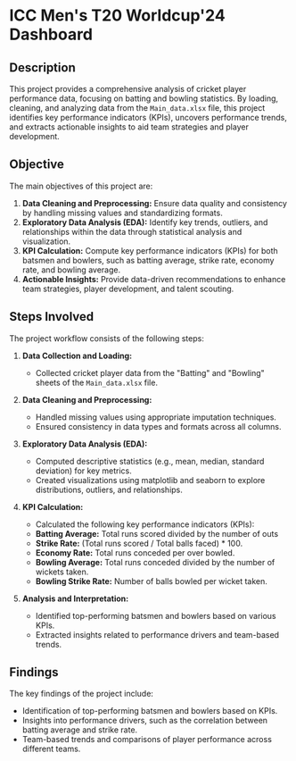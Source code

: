 # ICC Men's T20 Worldcup'24 Dashboard

## Description
This project provides a comprehensive analysis of cricket player performance data, focusing on batting and bowling statistics. By loading, cleaning, and analyzing data from the `Main_data.xlsx` file, this project identifies key performance indicators (KPIs), uncovers performance trends, and extracts actionable insights to aid team strategies and player development.

## Objective

The main objectives of this project are:

1.  **Data Cleaning and Preprocessing:** Ensure data quality and consistency by handling missing values and standardizing formats.
2.  **Exploratory Data Analysis (EDA):** Identify key trends, outliers, and relationships within the data through statistical analysis and visualization.
3.  **KPI Calculation:** Compute key performance indicators (KPIs) for both batsmen and bowlers, such as batting average, strike rate, economy rate, and bowling average.
4.  **Actionable Insights:** Provide data-driven recommendations to enhance team strategies, player development, and talent scouting.

## Steps Involved

The project workflow consists of the following steps:

1.  **Data Collection and Loading:**
    *   Collected cricket player data from the "Batting" and "Bowling" sheets of the `Main_data.xlsx` file.

2.  **Data Cleaning and Preprocessing:**
    *   Handled missing values using appropriate imputation techniques.
    *   Ensured consistency in data types and formats across all columns.

3.  **Exploratory Data Analysis (EDA):**
    *   Computed descriptive statistics (e.g., mean, median, standard deviation) for key metrics.
    *   Created visualizations using matplotlib and seaborn to explore distributions, outliers, and relationships.

4.  **KPI Calculation:**
    *   Calculated the following key performance indicators (KPIs):
    *   **Batting Average:** Total runs scored divided by the number of outs
    *   **Strike Rate:** (Total runs scored / Total balls faced) * 100.
    *   **Economy Rate:** Total runs conceded per over bowled.
    *   **Bowling Average:** Total runs conceded divided by the number of wickets taken.
    *   **Bowling Strike Rate:** Number of balls bowled per wicket taken.

5.  **Analysis and Interpretation:**
    *   Identified top-performing batsmen and bowlers based on various KPIs.
    *   Extracted insights related to performance drivers and team-based trends.

## Findings

The key findings of the project include:

- Identification of top-performing batsmen and bowlers based on KPIs.
- Insights into performance drivers, such as the correlation between batting average and strike rate.
- Team-based trends and comparisons of player performance across different teams.
